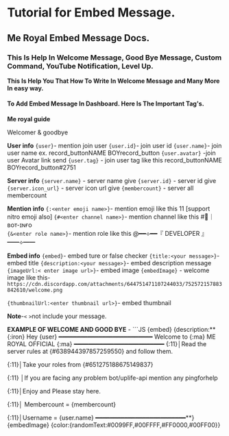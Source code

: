# Tutorial for Embed Message.

## Me Royal Embed Message Docs.

### This Is Help In Welcome Message, Good Bye Message, Custom Command, YouTube Notification, Level Up.

__This Is Help You That How To Write In Welcome Message and Many More In easy way.__

#### To Add Embed Message In Dashboard. Here Is The Important Tag's.

**Me royal guide**

Welcomer & goodbye

**User info**
`{user}`- mention join user
`{user.id}`- join user id
`{user.name}`- join user name ex. record_buttonNAME BOYrecord_button
`{user.avatar}` -join user Avatar link send
`{user.tag}` - join user tag like this record_buttonNAME BOYrecord_button#2751

**Server info**
`{server.name}` - server name give
`{server.id}` - server id give
`{server.icon_url}` - server icon url give
`{membercount}` - server all membercount

**Mention info**
`{:<enter emoji name>}`- mention emoji like this 11 [support nitro emoji also]
`{#<enter channel name>}`- mention channel like this #🤖｜ʙᴏᴛ-ɪɴғᴏ  
`{&<enter role name>}`- mention role like this @━━⟡━━『 DEVELOPER 』━━⟡━━ 

**Embed info**
`{embed}`- embed ture or false checker
`{title:<your message>}`- embed title
`{description:<your message>}`- embed description message
`{imageUrl:< enter image url>}`- embed image
`{embedImage}` - welcome image like this- `https://cdn.discordapp.com/attachments/644751471107244033/752572157883842610/welcome.png`

`{thumbnailUrl:<enter thumbnail url>}`- embed thumbnail

**Note**-`<` `>`not include your message.

**EXAMPLE OF WELCOME AND GOOD BYE** - ```JS
{embed}
{description:**{:iron} Hey {user}
━━━━━━━━━━━━━━━━━━━━━━━━━━
Welcome to {:ma} ME ROYAL OFFICIAL {:ma}
━━━━━━━━━━━━━━━━━━━━━━━━━
{:11}│Read the server rules at {#638944397857259550} and follow them.

{:11}│Take your roles from {#651275188675149837}
 
{:11} │If you are facing any problem bot/uplife-api  mention any pingforhelp

{:11}│Enjoy and Please stay here.

{:11}│ Membercount = {membercount}

{:11}│Username = {user.name}
━━━━━━━━━━━━━━━━━━━━━━━━━**}
{embedImage}
{color:{randomText:#0099FF,#00FFFF,#FF0000,#00FF00}}
```
